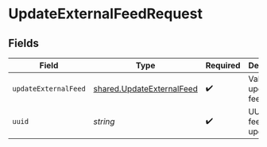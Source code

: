 # UpdateExternalFeedRequest


## Fields

| Field                                                                  | Type                                                                   | Required                                                               | Description                                                            |
| ---------------------------------------------------------------------- | ---------------------------------------------------------------------- | ---------------------------------------------------------------------- | ---------------------------------------------------------------------- |
| `updateExternalFeed`                                                   | [shared.UpdateExternalFeed](../../models/shared/updateexternalfeed.md) | :heavy_check_mark:                                                     | Values to update a feed                                                |
| `uuid`                                                                 | *string*                                                               | :heavy_check_mark:                                                     | UUID of the feed to update                                             |
